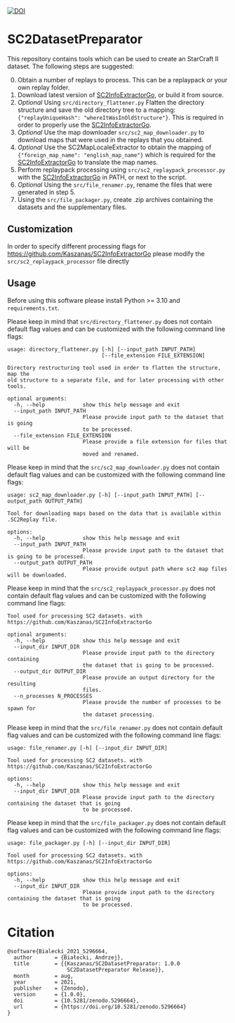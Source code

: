 [![DOI](https://zenodo.org/badge/DOI/10.5281/zenodo.5296664.svg)](https://doi.org/10.5281/zenodo.5296664)

# SC2DatasetPreparator

This repository contains tools which can be used to create an StarCraft II dataset. The following steps are suggested:

0. Obtain a number of replays to process. This can be a replaypack or your own replay folder.
1. Download latest version of [SC2InfoExtractorGo](https://github.com/Kaszanas/SC2InfoExtractorGo), or build it from source.
2. *Optional* Using ```src/directory_flattener.py``` Flatten the directory structure and save the old directory tree to a mapping: ```{"replayUniqueHash": "whereItWasInOldStructure"}```. This is required in order to properly use the [SC2InfoExtractorGo](https://github.com/Kaszanas/SC2InfoExtractorGo).
3. *Optional* Use the map downloader ```src/sc2_map_downloader.py``` to download maps that were used in the replays that you obtained.
4. *Optional* Use the SC2MapLocaleExtractor to obtain the mapping of ```{"foreign_map_name": "english_map_name"}``` which is required for the [SC2InfoExtractorGo](https://github.com/Kaszanas/SC2InfoExtractorGo) to translate the map names.
5. Perform replaypack processing using ```src/sc2_replaypack_processor.py``` with the [SC2InfoExtractorGo](https://github.com/Kaszanas/SC2InfoExtractorGo) in PATH, or next to the script.
6. *Optional* Using the ```src/file_renamer.py```, rename the files that were generated in step 5.
7. Using the ```src/file_packager.py```, create .zip archives containing the datasets and the supplementary files.

## Customization

In order to specify different processing flags for https://github.com/Kaszanas/SC2InfoExtractorGo please modify the ```src/sc2_replaypack_processor``` file directly

## Usage

Before using this software please install Python >= 3.10 and ```requirements.txt```.

Please keep in mind that ```src/directory_flattener.py``` does not contain default flag values and can be customized with the following command line flags:

```
usage: directory_flattener.py [-h] [--input_path INPUT_PATH]
                              [--file_extension FILE_EXTENSION]

Directory restructuring tool used in order to flatten the structure, map the
old structure to a separate file, and for later processing with other tools.

optional arguments:
  -h, --help            show this help message and exit
  --input_path INPUT_PATH
                        Please provide input path to the dataset that is going
                        to be processed.
  --file_extension FILE_EXTENSION
                        Please provide a file extension for files that will be
                        moved and renamed.
```

Please keep in mind that the  ```src/sc2_map_downloader.py``` does not contain default flag values and can be customized with the following command line flags:
```
usage: sc2_map_downloader.py [-h] [--input_path INPUT_PATH] [--output_path OUTPUT_PATH]

Tool for downloading maps based on the data that is available within .SC2Replay file.

options:
  -h, --help            show this help message and exit
  --input_path INPUT_PATH
                        Please provide input path to the dataset that is going to be processed.
  --output_path OUTPUT_PATH
                        Please provide output path where sc2 map files will be downloaded.
```

Please keep in mind that the  ```src/sc2_replaypack_processor.py``` does not contain default flag values and can be customized with the following command line flags:
```
Tool used for processing SC2 datasets. with
https://github.com/Kaszanas/SC2InfoExtractorGo

optional arguments:
  -h, --help            show this help message and exit
  --input_dir INPUT_DIR
                        Please provide input path to the directory containing
                        the dataset that is going to be processed.
  --output_dir OUTPUT_DIR
                        Please provide an output directory for the resulting
                        files.
  --n_processes N_PROCESSES
                        Please provide the number of processes to be spawn for
                        the dataset processing.
```

Please keep in mind that the  ```src/file_renamer.py``` does not contain default flag values and can be customized with the following command line flags:
```
usage: file_renamer.py [-h] [--input_dir INPUT_DIR]

Tool used for processing SC2 datasets. with https://github.com/Kaszanas/SC2InfoExtractorGo

options:
  -h, --help            show this help message and exit
  --input_dir INPUT_DIR
                        Please provide input path to the directory containing the dataset that is going   
                        to be processed.
```

Please keep in mind that the  ```src/file_packager.py``` does not contain default flag values and can be customized with the following command line flags:
```
usage: file_packager.py [-h] [--input_dir INPUT_DIR]

Tool used for processing SC2 datasets. with https://github.com/Kaszanas/SC2InfoExtractorGo

options:
  -h, --help            show this help message and exit
  --input_dir INPUT_DIR
                        Please provide input path to the directory containing the dataset that is going   
                        to be processed.
```


# Citation

```
@software{Bialecki_2021_5296664,
  author       = {Białecki, Andrzej},
  title        = {{Kaszanas/SC2DatasetPreparator: 1.0.0 
                   SC2DatasetPreparator Release}},
  month        = aug,
  year         = 2021,
  publisher    = {Zenodo},
  version      = {1.0.0},
  doi          = {10.5281/zenodo.5296664},
  url          = {https://doi.org/10.5281/zenodo.5296664}
}
```
